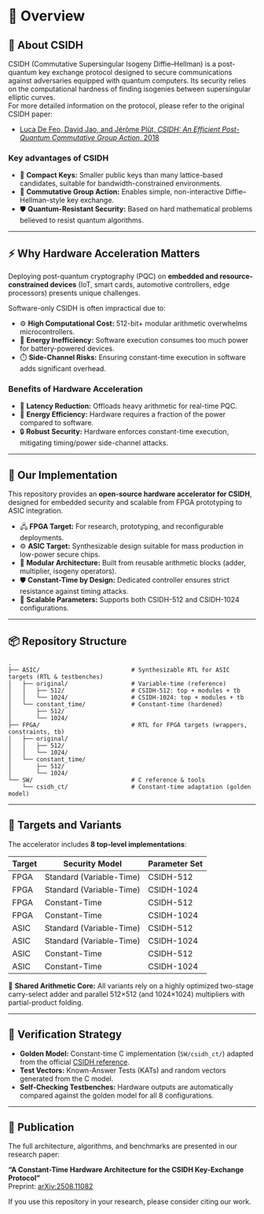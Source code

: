 # 📖 Overview  

## 🔐 About CSIDH  
CSIDH (Commutative Supersingular Isogeny Diffie–Hellman) is a post-quantum key exchange protocol designed to secure communications against adversaries equipped with quantum computers. Its security relies on the computational hardness of finding isogenies between supersingular elliptic curves.  
For more detailed information on the protocol, please refer to the original CSIDH paper:  
- [Luca De Feo, David Jao, and Jérôme Plût, *CSIDH: An Efficient Post-Quantum Commutative Group Action*, 2018](https://csidh.isogeny.org/)
### Key advantages of CSIDH  
- 🔑 **Compact Keys:** Smaller public keys than many lattice-based candidates, suitable for bandwidth-constrained environments.  
- 🔄 **Commutative Group Action:** Enables simple, non-interactive Diffie–Hellman-style key exchange.  
- 🛡️ **Quantum-Resistant Security:** Based on hard mathematical problems believed to resist quantum algorithms.  

---

## ⚡ Why Hardware Acceleration Matters  
Deploying post-quantum cryptography (PQC) on **embedded and resource-constrained devices** (IoT, smart cards, automotive controllers, edge processors) presents unique challenges.  

Software-only CSIDH is often impractical due to:  
- ⚙️ **High Computational Cost:** 512-bit+ modular arithmetic overwhelms microcontrollers.  
- 🔋 **Energy Inefficiency:** Software execution consumes too much power for battery-powered devices.  
- ⏱️ **Side-Channel Risks:** Ensuring constant-time execution in software adds significant overhead.  

### Benefits of Hardware Acceleration  
- 🚀 **Latency Reduction:** Offloads heavy arithmetic for real-time PQC.  
- 🔋 **Energy Efficiency:** Hardware requires a fraction of the power compared to software.  
- 🔒 **Robust Security:** Hardware enforces constant-time execution, mitigating timing/power side-channel attacks.  

---

## 🚀 Our Implementation  
This repository provides an **open-source hardware accelerator for CSIDH**, designed for embedded security and scalable from FPGA prototyping to ASIC integration.  

- 🖧 **FPGA Target:** For research, prototyping, and reconfigurable deployments.  
- ⚙️ **ASIC Target:** Synthesizable design suitable for mass production in low-power secure chips.  
- 🧩 **Modular Architecture:** Built from reusable arithmetic blocks (adder, multiplier, isogeny operators).  
- 🛡️ **Constant-Time by Design:** Dedicated controller ensures strict resistance against timing attacks.  
- 📐 **Scalable Parameters:** Supports both CSIDH-512 and CSIDH-1024 configurations.  

---

## 📦 Repository Structure  

```text
.
├── ASIC/                          # Synthesizable RTL for ASIC targets (RTL & testbenches)
│   ├── original/                  # Variable-time (reference)
│   │   ├── 512/                   # CSIDH-512: top + modules + tb
│   │   └── 1024/                  # CSIDH-1024: top + modules + tb
│   └── constant_time/             # Constant-time (hardened)
│       ├── 512/
│       └── 1024/
├── FPGA/                          # RTL for FPGA targets (wrappers, constraints, tb)
│   ├── original/
│   │   ├── 512/
│   │   └── 1024/
│   └── constant_time/
│       ├── 512/
│       └── 1024/
└── SW/                            # C reference & tools
    └── csidh_ct/                  # Constant-time adaptation (golden model)

```
---

## 🎯 Targets and Variants  
The accelerator includes **8 top-level implementations**:  

| Target | Security Model           | Parameter Set |
|--------|--------------------------|---------------|
| FPGA   | Standard (Variable-Time) | CSIDH-512     | 
| FPGA   | Standard (Variable-Time) | CSIDH-1024    | 
| FPGA   | Constant-Time            | CSIDH-512     | 
| FPGA   | Constant-Time            | CSIDH-1024    |
| ASIC   | Standard (Variable-Time) | CSIDH-512     |
| ASIC   | Standard (Variable-Time) | CSIDH-1024    |
| ASIC   | Constant-Time            | CSIDH-512     | 
| ASIC   | Constant-Time            | CSIDH-1024    |

🔧 **Shared Arithmetic Core:** All variants rely on a highly optimized two-stage carry-select adder and parallel 512×512 (and 1024×1024) multipliers with partial-product folding.  

---

## 🧪 Verification Strategy  
- **Golden Model:** Constant-time C implementation (`SW/csidh_ct/`) adapted from the official [CSIDH reference](https://csidh.isogeny.org/).  
- **Test Vectors:** Known-Answer Tests (KATs) and random vectors generated from the C model.  
- **Self-Checking Testbenches:** Hardware outputs are automatically compared against the golden model for all 8 configurations.  

---

## 📝 Publication  
The full architecture, algorithms, and benchmarks are presented in our research paper:  

**“A Constant-Time Hardware Architecture for the CSIDH Key-Exchange Protocol”**  
Preprint: [arXiv:2508.11082](https://arxiv.org/abs/2508.11082)  

If you use this repository in your research, please consider citing our work.  
